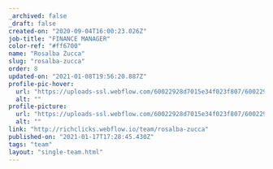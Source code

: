 ```yaml
---
_archived: false
_draft: false
created-on: "2020-09-04T16:00:23.026Z"
job-title: "FINANCE MANAGER"
color-ref: "#ff6700"
name: "Rosalba Zucca"
slug: "rosalba-zucca"
order: 8
updated-on: "2021-01-08T19:56:20.887Z"
profile-pic-hover:
  url: "https://uploads-ssl.webflow.com/60022928d7015e34f023f807/60022928d7015e4f8623fb71_rosalba-zucca.png"
  alt: ""
profile-picture:
  url: "https://uploads-ssl.webflow.com/60022928d7015e34f023f807/60022928d7015e77fb23fb2f_rosalba-zucca.png"
  alt: ""
link: "http://richclicks.webflow.io/team/rosalba-zucca"
published-on: "2021-01-17T17:28:45.430Z"
tags: "team"
layout: "single-team.html"
---
```



